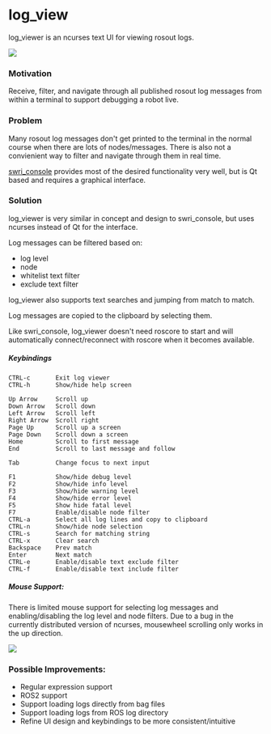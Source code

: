 # log_view

log_viewer is an ncurses text UI for viewing rosout logs.

![](https://raw.githubusercontent.com/wiki/hatchbed/log_view/log_viewer.gif)

### Motivation
Receive, filter, and navigate through all published rosout log messages from within a terminal to support debugging a
robot live.

### Problem
Many rosout log messages don't get printed to the terminal in the normal course when there are lots of nodes/messages.
There is also not a convienient way to filter and navigate through them in real time.

[swri_console](https://github.com/swri-robotics/swri_console) provides most of the desired functionality very well, but
is Qt based and requires a graphical interface.

### Solution
log_viewer is very similar in concept and design to swri_console, but uses ncurses instead of Qt for the interface.

Log messages can be filtered based on:
 - log level
 - node
 - whitelist text filter
 - exclude text filter

log_viewer also supports text searches and jumping from match to match.

Log messages are copied to the clipboard by selecting them.

Like swri_console, log_viewer doesn't need roscore to start and will automatically connect/reconnect with roscore when it
becomes available.

##### Keybindings
```
CTRL-c       Exit log viewer
CTRL-h       Show/hide help screen

Up Arrow     Scroll up
Down Arrow   Scroll down
Left Arrow   Scroll left
Right Arrow  Scroll right
Page Up      Scroll up a screen
Page Down    Scroll down a screen
Home         Scroll to first message
End          Scroll to last message and follow

Tab          Change focus to next input

F1           Show/hide debug level
F2           Show/hide info level
F3           Show/hide warning level
F4           Show/hide error level
F5           Show hide fatal level
F7           Enable/disable node filter
CTRL-a       Select all log lines and copy to clipboard
CTRL-n       Show/hide node selection
CTRL-s       Search for matching string
CTRL-x       Clear search
Backspace    Prev match
Enter        Next match
CTRL-e       Enable/disable text exclude filter
CTRL-f       Enable/disable text include filter
```

##### Mouse Support:

There is limited mouse support for selecting log messages and enabling/disabling the log level and node filters.  Due to
a bug in the currently distributed version of ncurses, mousewheel scrolling only works in the up direction.

![](https://raw.githubusercontent.com/wiki/hatchbed/log_view/log_viewer2.gif)

### Possible Improvements:
 - Regular expression support
 - ROS2 support
 - Support loading logs directly from bag files
 - Support loading logs from ROS log directory
 - Refine UI design and keybindings to be more consistent/intuitive

